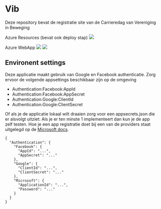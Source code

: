 # Vib
Deze repository bevat de registratie site van de Carrieredag van Vereniging in Beweging

Azure Resources (bevat ook deploy stap) ![](https://melvinvermeer.visualstudio.com/_apis/public/build/definitions/063fbab4-8dd7-4323-9a94-aa17e644857d/20/badge?branch=master)

Azure WebApp ![](https://melvinvermeer.visualstudio.com/_apis/public/build/definitions/063fbab4-8dd7-4323-9a94-aa17e644857d/21/badge?branch=master) ![](https://melvinvermeer.vsrm.visualstudio.com/_apis/public/Release/badge/063fbab4-8dd7-4323-9a94-aa17e644857d/1/1)

## Environent settings
Deze applicatie maakt gebruik van Google en Facebook authenticatie. Zorg ervoor de volgende appsettings beschikbaar zijn op de omgeving
- Authentication:Facebook:AppId
- Authentication:Facebook:AppSecret
- Authentication:Google:ClientId
- Authentication:Google:ClientSecret

Of als je de applicatie lokaal wilt draaien zorg voor een appsecrets.json die er alsvolgt uitziet:
Als je er ten minste 1 implementeert dan kun je de app zelf testen. Hoe je een app registratie doet  bij een van de providers staat uitgelegd op de [Microsoft docs](https://docs.microsoft.com/en-us/aspnet/core/security/authentication/social/?view=aspnetcore-2.1).
```
{
  "Authentication": {
    "Facebook": {
      "AppId": "...",
      "AppSecret": "..."
    },
    "Google": {
      "ClientId": "...",
      "ClientSecret": "..."
    },
    "Microsoft": {
      "ApplicationId": "...",
      "Password": "..."
    }
  }
}
```

